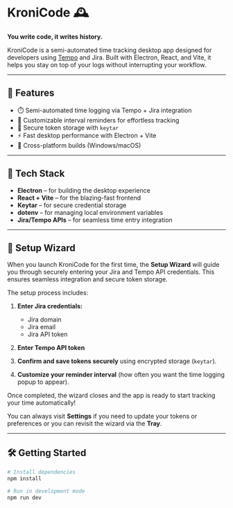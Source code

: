 # KroniCode 🕰️

**You write code, it writes history.**

KroniCode is a semi-automated time tracking desktop app designed for developers using [Tempo](https://www.tempo.io/) and Jira. Built with Electron, React, and Vite, it helps you stay on top of your logs without interrupting your workflow.

---

## 🚀 Features

- ⏱️ Semi-automated time logging via Tempo + Jira integration
- 🔔 Customizable interval reminders for effortless tracking
- 🔐 Secure token storage with `keytar`
- ⚡ Fast desktop performance with Electron + Vite
- 🎯 Cross-platform builds (Windows/macOS)

---

## 🧠 Tech Stack

- **Electron** – for building the desktop experience  
- **React + Vite** – for the blazing-fast frontend  
- **Keytar** – for secure credential storage  
- **dotenv** – for managing local environment variables  
- **Jira/Tempo APIs** – for seamless time entry integration

---

## 🚦 Setup Wizard

When you launch KroniCode for the first time, the **Setup Wizard** will guide you through securely entering your Jira and Tempo API credentials. This ensures seamless integration and secure token storage.

The setup process includes:

1. **Enter Jira credentials:**  
   - Jira domain  
   - Jira email  
   - Jira API token  

2. **Enter Tempo API token**

3. **Confirm and save tokens securely** using encrypted storage (`keytar`).

4. **Customize your reminder interval** (how often you want the time logging popup to appear).

Once completed, the wizard closes and the app is ready to start tracking your time automatically!

You can always visit **Settings** if you need to update your tokens or preferences or you can revisit the wizard via the **Tray**.

---

## 🛠️ Getting Started

```bash
# Install dependencies
npm install

# Run in development mode
npm run dev
